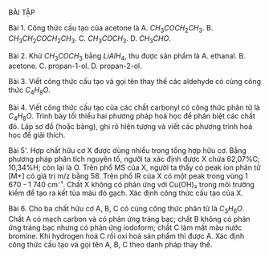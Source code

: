 BÀI TẬP

Bài 1. Công thức cấu tạo của acetone là
   A. $CH_3COCH_2CH_3$.
   B. $CH_3CH_2COCH_2CH_3$.
   C. $CH_3COCH_3$.
   D. $CH_3CHO$.

Bài 2. Khử $CH_3COCH_3$ bằng $LiAlH_4$, thu được sản phẩm là
   A. ethanal.     B. acetone.     C. propan-1-ol.     D. propan-2-ol.

Bài 3. Viết công thức cấu tạo và gọi tên thay thế các aldehyde có cùng công thức $C_4H_8O$.

Bài 4. Viết công thức cấu tạo của các chất carbonyl có công thức phân tử là $C_4H_8O$. Trình bày tối thiểu hai phương pháp hoá học để phân biệt các chất đó. Lập sơ đồ (hoặc bảng), ghi rõ hiện tượng và viết các phương trình hoá học để giải thích.

Bài 5'. Hợp chất hữu cơ X được dùng nhiều trong tổng hợp hữu cơ. Bằng phương pháp phân tích nguyên tố, người ta xác định được X chứa 62,07%C; 10,34%H; còn lại là O. Trên phổ MS của X, người ta thấy có peak ion phân tử [M+] có giá trị m/z bằng 58. Trên phổ IR của X có một peak trong vùng 1 670 - 1 740 cm⁻¹. Chất X không có phản ứng với Cu(OH)₂ trong môi trường kiềm để tạo ra kết tủa màu đỏ gạch. Xác định công thức cấu tạo của X.

Bài 6. Cho ba chất hữu cơ A, B, C có cùng công thức phân tử là $C_3H_6O$. Chất A có mạch carbon và có phản ứng tráng bạc; chất B không có phản ứng tráng bạc nhưng có phản ứng iodoform; chất C làm mất màu nước bromine. Khi hydrogen hoá C rồi oxi hoá sản phẩm thì được A. Xác định công thức cấu tạo và gọi tên A, B, C theo danh pháp thay thế.
